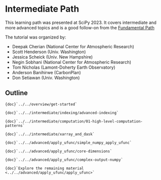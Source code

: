# Intermediate Path

This learning path was presented at SciPy 2023. It covers intermediate
and more advanced topics and is a good follow-on from the [Fundamental Path](fundamental-path)

The tutorial was organized by:

- Deepak Cherian (National Center for Atmospheric Research)
- Scott Henderson (Univ. Washington)
- Jessica Scheick (Univ. New Hampshire)
- Negin Sobhani (National Center for Atmospheric Research)
- Tom Nicholas (Lamont-Doherty Earth Observatory)
- Anderson Banihirwe (CarbonPlan)
- Don Setiawan (Univ. Washington)

## Outline

```{dropdown} Introduction
{doc}`../../overview/get-started`
```

```{dropdown} Indexing
{doc}`../../intermediate/indexing/advanced-indexing`
```

```{dropdown} Computational Patterns
{doc}`../../intermediate/computation/01-high-level-computation-patterns`
```

```{dropdown} Wrapping other arrays: dask
{doc}`../../intermediate/xarray_and_dask`
```

```{dropdown} Wrapping custom computation
{doc}`../../advanced/apply_ufunc/simple_numpy_apply_ufunc`

{doc}`../../advanced/apply_ufunc/core-dimensions`

{doc}`../../advanced/apply_ufunc/complex-output-numpy`

{doc}`Explore the remaining material <../../advanced/apply_ufunc/apply_ufunc>`
```
